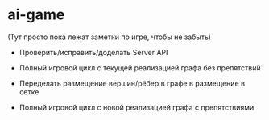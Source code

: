 # ai-game

(Тут просто пока лежат заметки по игре, чтобы не забыть)

- Проверить/исправить/доделать Server API

- Полный игровой цикл с текущей реализацией графа без препятствий

- Переделать размещение вершин/рёбер в графе в размещение в сетке

- Полный игровой цикл с новой реализацией графа с препятствиями